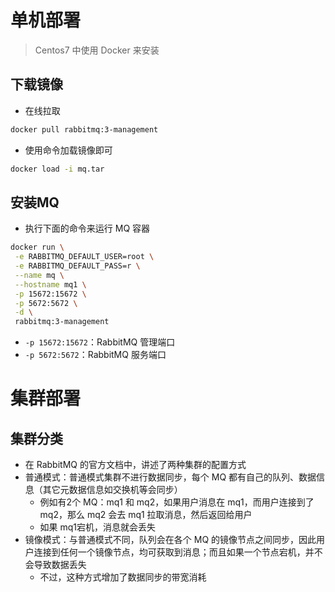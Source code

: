 # 单机部署

> Centos7 中使用 Docker 来安装

## 下载镜像

- 在线拉取

``` bash
docker pull rabbitmq:3-management
```

- 使用命令加载镜像即可

```bash
docker load -i mq.tar
```

## 安装MQ

- 执行下面的命令来运行 MQ 容器

```sh
docker run \
 -e RABBITMQ_DEFAULT_USER=root \
 -e RABBITMQ_DEFAULT_PASS=r \
 --name mq \
 --hostname mq1 \
 -p 15672:15672 \
 -p 5672:5672 \
 -d \
 rabbitmq:3-management
```

- `-p 15672:15672`：RabbitMQ 管理端口
- `-p 5672:5672`：RabbitMQ 服务端口

# 集群部署

## 集群分类

- 在 RabbitMQ 的官方文档中，讲述了两种集群的配置方式
- 普通模式：普通模式集群不进行数据同步，每个 MQ 都有自己的队列、数据信息（其它元数据信息如交换机等会同步）
  - 例如有2个 MQ：mq1 和 mq2，如果用户消息在 mq1，而用户连接到了mq2，那么 mq2 会去 mq1 拉取消息，然后返回给用户
  - 如果 mq1宕机，消息就会丢失
- 镜像模式：与普通模式不同，队列会在各个 MQ 的镜像节点之间同步，因此用户连接到任何一个镜像节点，均可获取到消息；而且如果一个节点宕机，并不会导致数据丢失
  - 不过，这种方式增加了数据同步的带宽消耗
